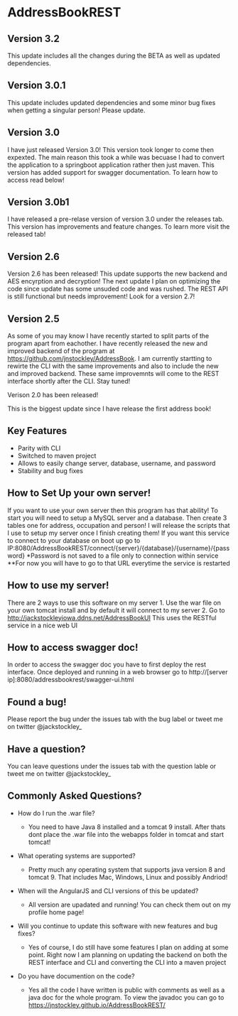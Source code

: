 # AddressBookREST

## Version 3.2
This update includes all the changes during the BETA as well as updated dependencies. 

## Version 3.0.1
This update includes updated dependencies and some minor bug fixes when getting a singular person! Please update.

## Version 3.0
I have just released Version 3.0! This version took longer to come then expexted. The main reason this took a while was becuase I had to convert the application to a springboot application rather then just maven. This version has added support for swagger documentation. To learn how to access read below!

## Version 3.0b1
I have released a pre-relase version of version 3.0 under the releases tab. This version has improvements and feature changes. To learn more visit the released tab!

## Version 2.6
Version 2.6 has been released! This update supports the new backend and AES encyrption and decryption! The next update I plan on optimizing the code since update has some unsuded code and was rushed. The REST API is still functional but needs improvement! Look for a version 2.7!

## Version 2.5
As some of you may know I have recently started to split parts of the program apart from eachother. I have recently released the new and improved backend of the program at https://github.com/jnstockley/AddressBook. I am currently startting to rewirte the CLI with the same improvements and also to include the new and improved backend. These same improvemnts will come to the REST interface shortly after the CLI. Stay tuned!

Verison 2.0 has been released!

This is the biggest update since I have release the first address book!

## Key Features
 - Parity with CLI
 - Switched to maven project
 - Allows to easily change server, database, username, and password
 - Stability and bug fixes
 
 ## How to Set Up your own server!
  If you want to use your own server then this program has that ability!
  To start you will need to setup a MySQL server and a database.
  Then create 3 tables one for address, occupation and person!
  I will release the scripts that I use to setup my server once I finish creating them!
  If you want this service to connect to your database on boot up go to IP:8080/AddressBookREST/connect/{server}/{database}/{username}/{password}
  *Password is not saved to a file only to connection within service
  **For now you will have to go to that URL everytime the service is restarted
  
 ## How to use my server!
  There are 2 ways to use this software on my server
    1. Use the war file on your own tomcat install and by default it will connect to my server
    2. Go to http://jackstockleyiowa.ddns.net/AddressBookUI This uses the RESTful service in a nice web UI
  
 ## How to access swagger doc!
  In order to access the swagger doc you have to first deploy the rest interface. Once deployed and running in a web browser go to http://[server ip]:8080/addressbookrest/swagger-ui.html
  
 ## Found a bug!
  Please report the bug under the issues tab with the bug label or tweet me on twitter @jackstockley_
 
 ## Have a question?
  You can leave questions under the issues tab with the question lable or tweet me on twitter @jackstockley_
  
 ## Commonly Asked Questions?
  - How do I run the .war file?
    - You need to have Java 8 installed and a tomcat 9 install. After thats dont place the .war file into the webapps folder in tomcat and start tomcat!
 
 - What operating systems are supported?
   - Pretty much any operating system that supports java version 8 and tomcat 9. That includes Mac, Windows, Linux and possibly Andriod!
   
- When will the AngularJS and CLI versions of this be updated?
  - All version are upadated and running! You can check them out on my profile home page!
  
- Will you continue to update this software with new features and bug fixes?
  - Yes of course, I do still have some features I plan on adding at some point. Right now I am planning on updating the backend on both the REST interface and CLI and converting the CLI into a maven project
  
- Do you have documention on the code?
  - Yes all the code I have written is public with comments as well as a java doc for the whole program. To view the javadoc you can go to https://jnstockley.github.io/AddressBookREST/
